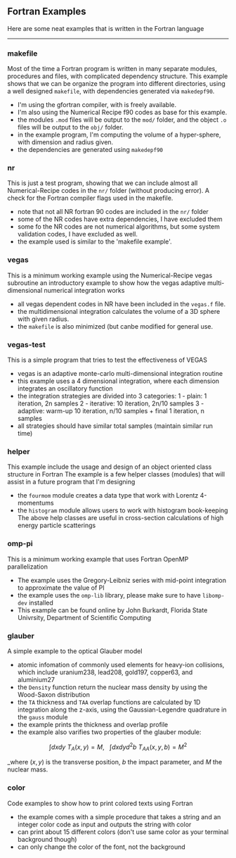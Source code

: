 ## Fortran Examples

Here are some neat examples that is written in the Fortran language

---

### makefile

Most of the time a Fortran program is written in many separate modules, procedures and files, with complicated
dependency structure.
This example shows that we can be organize the program into different directories, using a well designed `makefile`, with
dependencies generated via `makedepf90`.

- I'm using the gfortran compiler, with is freely available.
- I'm also using the Numerical Recipe f90 codes as base for this example.
- the modules `.mod` files will be output to the `mod/` folder, and the object `.o` files will be output to the `obj/` folder.
- in the example program, I'm computing the volume of a hyper-sphere, with dimension and radius given.
- the dependencies are generated using `makedepf90`

### nr

This is just a test program, showing that we can include almost all Numerical-Recipe codes in the `nr/` folder (without producing error).
A check for the Fortran compiler flags used in the makefile.
- note that not all NR fortran 90 codes are included in the `nr/` folder
- some of the NR codes have extra dependencies, I have excluded them
- some fo the NR codes are not numerical algorithms, but some system validation codes, I have excluded as well.
- the example used is similar to the 'makefile example'.

### vegas

This is a minimum working example using the Numerical-Recipe vegas subroutine
an introductory example to show how the vegas adaptive multi-dimensional numerical integration works
- all vegas dependent codes in NR have been included in the `vegas.f` file.
- the multidimensional integration calculates the volume of a 3D sphere with given radius.
- the `makefile` is also minimized (but canbe modified for general use.

### vegas-test

This is a simple program that tries to test the effectiveness of VEGAS
- vegas is an adaptive monte-carlo multi-dimensional integration routine
- this example uses a 4 dimensional integration, where each dimension integrates an oscillatory function
- the integration strategies are divided into 3 categories:
  1 - plain: 1 iteration, 2n samples
  2 - iterative: 10 iteration, 2n/10 samples
  3 - adaptive: warm-up 10 iteration, n/10 samples + final 1 iteration, n samples
- all strategies should have similar total samples (maintain similar run time)

### helper

This example include the usage and design of an object oriented class structure in Fortran
The example is a few helper classes (modules) that will assist in a future program that I'm designing
- the `fourmom` module creates a data type that work with Lorentz 4-momentums
- the `histogram` module allows users to work with histogram book-keeping
The above help classes are useful in cross-section calculations of high energy particle scatterings

### omp-pi

This is a minimum working example that uses Fortran OpenMP parallelization
- The example uses the Gregory-Leibniz series with mid-point integration to approximate the value of PI
- the example uses the `omp-lib` library, please make sure to have `libomp-dev` installed
- This example can be found online by John Burkardt, Florida State Univrsity, Department of Scientific Computing

### glauber

A simple example to the optical Glauber model
- atomic infomation of commonly used elements for heavy-ion collisions, which include uranium238, lead208, gold197, copper63, and aluminium27
- the `Density` function return the nuclear mass density by using the Wood-Saxon distribution
- the `TA` thickness and `TAA` overlap functions are calculated by 1D integration along the z-axis, using the Gaussian-Legendre
  quadrature in the `gauss` module
- the example prints the thickness and overlap profile
- the example also varifies two properties of the glauber module:

$$
\int dx dy ~ T_A(x,y) = M ,~~~ \int dx dy d^2b ~ T_{AA}(x,y,b) = M^2
$$

_where $(x,y)$ is the transverse position, $b$ the impact parameter, and $M$ the nuclear mass.

### color

Code examples to show how to print colored texts using Fortran
- the example comes with a simple procedure that takes a string and an integer color code as input and outputs the string with color
- can print about 15 different colors (don't use same color as your terminal background though)
- can only change the color of the font, not the background


